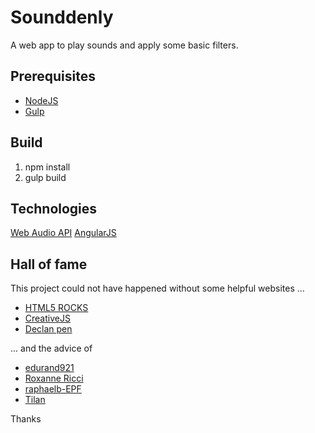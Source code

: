 Sounddenly
==========

A web app to play sounds and apply some basic filters.

## Prerequisites
* [NodeJS](https://nodejs.org/)
* [Gulp](http://gulpjs.com/)

## Build
1. npm install
2. gulp build


## Technologies
[Web Audio API](http://webaudio.github.io/web-audio-api/)
[AngularJS](https://angularjs.org)


## Hall of fame
This project could not have happened without some helpful websites ...
- [HTML5 ROCKS](http://www.html5rocks.com/en/tutorials/webaudio/intro/)
- [CreativeJS](http://creativejs.com/resources/web-audio-api-getting-started/)
- [Declan pen](http://codepen.io/AfroDev/pen/MYOrvP)

... and the advice of
- [edurand921](https://github.com/edurand921)
- [Roxanne Ricci](https://github.com/rricci)
- [raphaelb-EPF](https://github.com/raphaelb-EPF)
- [Tilan](https://github.com/Tilan)

Thanks